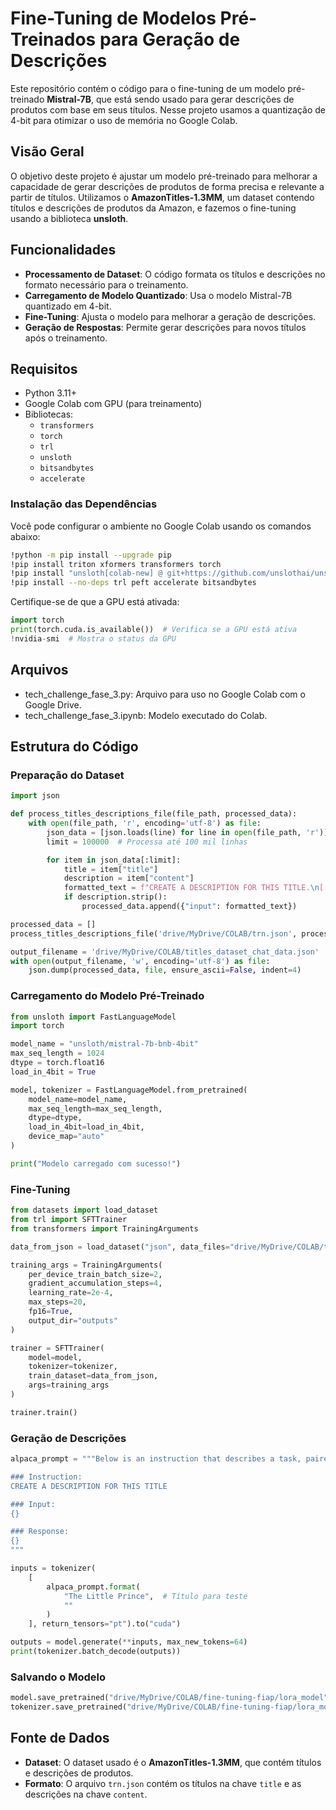 # Fine-Tuning de Modelos Pré-Treinados para Geração de Descrições

Este repositório contém o código para o fine-tuning de um modelo pré-treinado **Mistral-7B**, que está sendo usado para gerar descrições de produtos com base em seus títulos. Nesse projeto usamos a quantização de 4-bit para otimizar o uso de memória no Google Colab.

## Visão Geral

O objetivo deste projeto é ajustar um modelo pré-treinado para melhorar a capacidade de gerar descrições de produtos de forma precisa e relevante a partir de títulos. Utilizamos o **AmazonTitles-1.3MM**, um dataset contendo títulos e descrições de produtos da Amazon, e fazemos o fine-tuning usando a biblioteca **unsloth**.

## Funcionalidades

- **Processamento de Dataset**: O código formata os títulos e descrições no formato necessário para o treinamento.
- **Carregamento de Modelo Quantizado**: Usa o modelo Mistral-7B quantizado em 4-bit.
- **Fine-Tuning**: Ajusta o modelo para melhorar a geração de descrições.
- **Geração de Respostas**: Permite gerar descrições para novos títulos após o treinamento.

## Requisitos

- Python 3.11+
- Google Colab com GPU (para treinamento)
- Bibliotecas:
  - `transformers`
  - `torch`
  - `trl`
  - `unsloth`
  - `bitsandbytes`
  - `accelerate`

### Instalação das Dependências

Você pode configurar o ambiente no Google Colab usando os comandos abaixo:

```bash
!python -m pip install --upgrade pip
!pip install triton xformers transformers torch
!pip install "unsloth[colab-new] @ git+https://github.com/unslothai/unsloth.git"
!pip install --no-deps trl peft accelerate bitsandbytes
```

Certifique-se de que a GPU está ativada:

```python
import torch
print(torch.cuda.is_available())  # Verifica se a GPU está ativa
!nvidia-smi  # Mostra o status da GPU
```

## Arquivos
- tech_challenge_fase_3.py: Arquivo para uso no Google Colab com o Google Drive.
- tech_challenge_fase_3.ipynb: Modelo executado do Colab.

## Estrutura do Código

### Preparação do Dataset

```python
import json

def process_titles_descriptions_file(file_path, processed_data):
    with open(file_path, 'r', encoding='utf-8') as file:
        json_data = [json.loads(line) for line in open(file_path, 'r')]
        limit = 100000  # Processa até 100 mil linhas

        for item in json_data[:limit]:
            title = item["title"]
            description = item["content"]
            formatted_text = f"CREATE A DESCRIPTION FOR THIS TITLE.\n[|Title|] {title}[|eTitle|]\n\n[|description|]{description}[|eDescription|]"
            if description.strip():
                processed_data.append({"input": formatted_text})

processed_data = []
process_titles_descriptions_file('drive/MyDrive/COLAB/trn.json', processed_data)

output_filename = 'drive/MyDrive/COLAB/titles_dataset_chat_data.json'
with open(output_filename, 'w', encoding='utf-8') as file:
    json.dump(processed_data, file, ensure_ascii=False, indent=4)
```

### Carregamento do Modelo Pré-Treinado

```python
from unsloth import FastLanguageModel
import torch

model_name = "unsloth/mistral-7b-bnb-4bit"
max_seq_length = 1024
dtype = torch.float16
load_in_4bit = True

model, tokenizer = FastLanguageModel.from_pretrained(
    model_name=model_name,
    max_seq_length=max_seq_length,
    dtype=dtype,
    load_in_4bit=load_in_4bit,
    device_map="auto"
)

print("Modelo carregado com sucesso!")
```

### Fine-Tuning

```python
from datasets import load_dataset
from trl import SFTTrainer
from transformers import TrainingArguments

data_from_json = load_dataset("json", data_files="drive/MyDrive/COLAB/titles_dataset_chat_data.json")

training_args = TrainingArguments(
    per_device_train_batch_size=2,
    gradient_accumulation_steps=4,
    learning_rate=2e-4,
    max_steps=20,
    fp16=True,
    output_dir="outputs"
)

trainer = SFTTrainer(
    model=model,
    tokenizer=tokenizer,
    train_dataset=data_from_json,
    args=training_args
)

trainer.train()
```

### Geração de Descrições

```python
alpaca_prompt = """Below is an instruction that describes a task, paired with an input that provides further context. Write a response that appropriately completes the request.

### Instruction:
CREATE A DESCRIPTION FOR THIS TITLE

### Input:
{}

### Response:
{}
"""

inputs = tokenizer(
    [
        alpaca_prompt.format(
            "The Little Prince",  # Título para teste
            ""
        )
    ], return_tensors="pt").to("cuda")

outputs = model.generate(**inputs, max_new_tokens=64)
print(tokenizer.batch_decode(outputs))
```

### Salvando o Modelo

```python
model.save_pretrained("drive/MyDrive/COLAB/fine-tuning-fiap/lora_model")
tokenizer.save_pretrained("drive/MyDrive/COLAB/fine-tuning-fiap/lora_model")
```

## Fonte de Dados

- **Dataset**: O dataset usado é o **AmazonTitles-1.3MM**, que contém títulos e descrições de produtos.
- **Formato**: O arquivo `trn.json` contém os títulos na chave `title` e as descrições na chave `content`.
